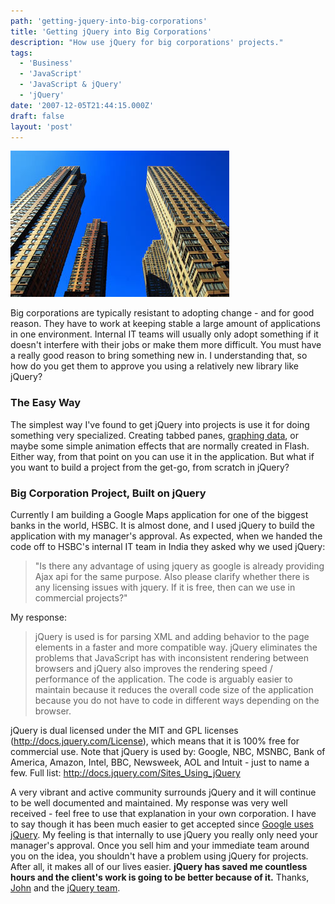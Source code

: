 ```yaml
---
path: 'getting-jquery-into-big-corporations'
title: 'Getting jQuery into Big Corporations'
description: "How use jQuery for big corporations' projects."
tags:
  - 'Business'
  - 'JavaScript'
  - 'JavaScript & jQuery'
  - 'jQuery'
date: '2007-12-05T21:44:15.000Z'
draft: false
layout: 'post'
---
```


![](./nyc-corporations.jpg)

Big corporations are typically resistant to adopting change - and for good reason. They have to work at keeping stable a large amount of applications in one environment. Internal IT teams will usually only adopt something if it doesn't interfere with their jobs or make them more difficult. You must have a really good reason to bring something new in. I understanding that, so how do you get them to approve you using a relatively new library like jQuery?

### The Easy Way

The simplest way I've found to get jQuery into projects is use it for doing something very specialized. Creating tabbed panes, [graphing data](http://ole-laursen.blogspot.com/2007/12/flot-01-released.html), or maybe some simple animation effects that are normally created in Flash. Either way, from that point on you can use it in the application. But what if you want to build a project from the get-go, from scratch in jQuery?

### Big Corporation Project, Built on jQuery

Currently I am building a Google Maps application for one of the biggest banks in the world, HSBC. It is almost done, and I used jQuery to build the application with my manager's approval. As expected, when we handed the code off to HSBC's internal IT team in India they asked why we used jQuery:

> "Is there any advantage of using jquery as google is already providing Ajax api for the same purpose. Also please clarify whether there is any licensing issues with jquery. If it is free, then can we use in commercial projects?"

My response:

> jQuery is used is for parsing XML and adding behavior to the page elements in a faster and more compatible way. jQuery eliminates the problems that JavaScript has with inconsistent rendering between browsers and jQuery also improves the rendering speed / performance of the application. The code is arguably easier to maintain because it reduces the overall code size of the application because you do not have to code in different ways depending on the browser.

jQuery is dual licensed under the MIT and GPL licenses (http://docs.jquery.com/License), which means that it is 100% free for commercial use. Note that jQuery is used by: Google, NBC, MSNBC, Bank of America, Amazon, Intel, BBC, Newsweek, AOL and Intuit - just to name a few. Full list: http://docs.jquery.com/Sites_Using_jQuery

A very vibrant and active community surrounds jQuery and it will continue to be well documented and maintained. My response was very well received - feel free to use that explanation in your own corporation. I have to say though it has been much easier to get accepted since [Google uses jQuery](http://ajaxian.com/archives/google-code-revamps-with-jquery). My feeling is that internally to use jQuery you really only need your manager's approval. Once you sell him and your immediate team around you on the idea, you shouldn't have a problem using jQuery for projects. After all, it makes all of our lives easier. **jQuery has saved me countless hours and the client's work is going to be better because of it.** Thanks, [John](http://ejohn.org) and the [jQuery team](http://docs.jquery.com/About/Contributors).
